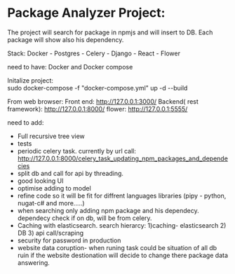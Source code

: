 
# Package Analyzer Project:

The project will search for package in npmjs and will insert to DB.
Each package will show also his dependency.

Stack: Docker - Postgres -  Celery - Django  - React - Flower

need to have:
Docker and Docker compose

Initalize project:  
sudo docker-compose -f "docker-compose.yml" up -d --build


From web browser:
 Front end: 
    http://127.0.0.1:3000/
 Backend( rest framework):
    http://127.0.0.1:8000/
 flower:
    http://127.0.0.1:5555/


need to add:

- Full recursive tree view
- tests
- periodic celery task. currently by url call: http://127.0.0.1:8000/celery_task_updating_npm_packages_and_dependecies
- split db and call for api by threading.
- good looking UI
- optimise adding to model
- refine code so it will be fit for diffrent languages libraries (pipy - python, nugat-c#  and more.....)
- when searching only adding npm package and his dependecy. dependecy check if on db, will be from celery.
- Caching with elasticsearch. search hierarcy: 1)caching- elasticsearch 2) DB 3) api call/scraping 
- security for password in production
- website data coruption- when runing task could be situation of all db ruin if the website destionation will decide to change there package data answering.
